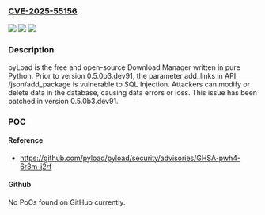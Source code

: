 ### [CVE-2025-55156](https://cve.mitre.org/cgi-bin/cvename.cgi?name=CVE-2025-55156)
![](https://img.shields.io/static/v1?label=Product&message=pyload&color=blue)
![](https://img.shields.io/static/v1?label=Version&message=%3C%200.5.0b3.dev91%20&color=brightgreen)
![](https://img.shields.io/static/v1?label=Vulnerability&message=CWE-89%3A%20Improper%20Neutralization%20of%20Special%20Elements%20used%20in%20an%20SQL%20Command%20('SQL%20Injection')&color=brightgreen)

### Description

pyLoad is the free and open-source Download Manager written in pure Python. Prior to version 0.5.0b3.dev91, the parameter add_links in API /json/add_package is vulnerable to SQL Injection. Attackers can modify or delete data in the database, causing data errors or loss. This issue has been patched in version 0.5.0b3.dev91.

### POC

#### Reference
- https://github.com/pyload/pyload/security/advisories/GHSA-pwh4-6r3m-j2rf

#### Github
No PoCs found on GitHub currently.

